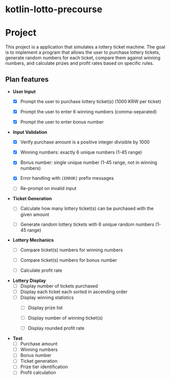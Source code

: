 # kotlin-lotto-precourse

# Project
This project is a application that simulates a lottery ticket machine. The goal is to implement a program that allows the user to purchase lottery tickets, generate random numbers for each ticket, compare them against winning numbers, and calculate prizes and profit rates based on specific rules.


## Plan features

- **User Input**
    - [x] Prompt the user to purchase lottery ticket(s) (1000 KRW per ticket)
    - [x] Prompt the user to enter 6 winning numbers (comma-separated)
    - [x] Prompt the user to enter bonus number


- **Input Validation**
    - [x] Verify purchase amount is a positive integer divisible by 1000
    - [x] Winning numbers: exactly 6 unique numbers (1-45 range)
    - [x] Bonus number: single unique number (1-45 range, not in winning numbers)
    - [x] Error handling with `[ERROR]` prefix messages
    - [ ] Re-prompt on invalid input


- **Ticket Generation**
    - [ ] Calculate how many lottery ticket(s) can be purchased with the given amount
    - [ ] Generate random lottery tickets with 6 unique random numbers (1-45 range)


- **Lottery Mechanics**
    - [ ] Compare ticket(s) numbers for winning numbers
    - [ ] Compare ticket(s) numbers for bonus number
    - [ ] Calculate profit rate


- **Lottery Display**
    - [ ] Display number of tickets purchased
    - [ ] Display each ticket each sorted in ascending order
    - [ ] Display winning statistics
        - [ ] Display prize list
        - [ ] Display number of winning ticket(s)
        - [ ] Display rounded profit rate


- **Test**
    - [ ] Purchase amount
    - [ ] Winning numbers
    - [ ] Bonus number
    - [ ] Ticket generation
    - [ ] Prize tier identification
    - [ ] Profit calculation